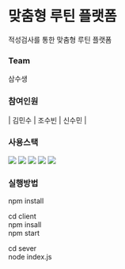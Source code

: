 # 맞춤형 루틴 플랫폼
적성검사를 통한 맞춤형 루틴 플랫폼


### Team
삼수생

### 참여인원
| 김민수 | 조수빈 | 신수민 |

### 사용스택
<img src="https://img.shields.io/badge/React-61DAFB?style=flat-square&logo=React&logoColor=white"/> <img src="https://img.shields.io/badge/JavaScript-F7DF1E?style=flat-square&logo=JavaScript&logoColor=white"/> <img src="https://img.shields.io/badge/Axios-E01B22?style=flat-square"/> <img src="https://img.shields.io/badge/Mysql-000000?style=flat-square&logo=Mysql&logoColor=white"/> <img src="https://img.shields.io/badge/Datagrip-731b73?style=flat-square&logo=Datagrip&logoColor=white"/>


### 실행방법
npm install

cd client<br/>
npm insall<br/>
npm start<br/>

cd sever<br/>
node index.js